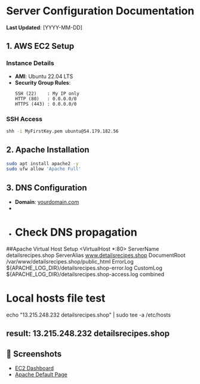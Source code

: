 # Server Configuration Documentation
**Last Updated**: [YYYY-MM-DD]

## 1. AWS EC2 Setup
### Instance Details
- **AMI**: Ubuntu 22.04 LTS  
- **Security Group Rules**:  
  ```plaintext
  SSH (22)    : My IP only
  HTTP (80)   : 0.0.0.0/0
  HTTPS (443) : 0.0.0.0/0
  ```

### SSH Access
```bash
shh -i MyFirstKey.pem ubuntu@54.179.182.56
```

## 2. Apache Installation
```bash
sudo apt install apache2 -y
sudo ufw allow 'Apache Full'
```

## 3. DNS Configuration
- **Domain**: [yourdomain.com  ](https://www.detailsrecipes.shop/)
- 
- # Check DNS propagation
##Apache Virtual Host Setup
<VirtualHost *:80>
    ServerName detailsrecipes.shop
    ServerAlias www.detailsrecipes.shop
    DocumentRoot /var/www/detailsrecipes.shop/public_html
    ErrorLog ${APACHE_LOG_DIR}/detailsrecipes.shop-error.log
    CustomLog ${APACHE_LOG_DIR}/detailsrecipes.shop-access.log combined
</VirtualHost>

# Local hosts file test 
echo "13.215.248.232 detailsrecipes.shop" | sudo tee -a /etc/hosts
## result: 13.215.248.232 detailsrecipes.shop

## 📸 Screenshots
- [EC2 Dashboard](screenshots/ec2-setup/1-dashboard.png)  
- [Apache Default Page](screenshots/apache-config/2-default-page.png)  
